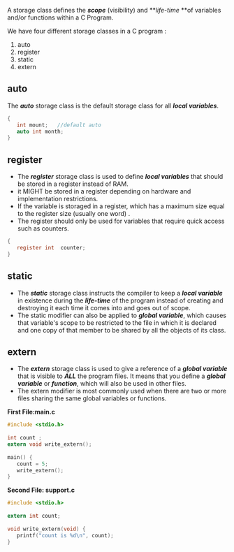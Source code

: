 A storage class defines the ***scope*** (visibility) and ***life-time* **of variables and/or functions within a C Program. 

We have four different storage classes in a C program :
1. auto
2. register
3. static
4. extern

## auto
The ***auto*** storage class is the default storage class for all ***local variables***.
```c
{
   int mount;   //default auto
   auto int month;
}
```
## register
- The ***register*** storage class is used to define ***local variables*** that should be stored in a register instead of RAM. 
- it MIGHT be stored in a register depending on hardware and implementation restrictions.
- If the variable is storaged in a register, which has a maximum size equal to the register size (usually one word) .
- The register should only be used for variables that require quick access such as counters.
```c
{
   register int  counter;
}
```
## static
- The ***static*** storage class instructs the compiler to keep a ***local variable*** in existence during the ***life-time*** of the program instead of creating and destroying it each time it comes into and goes out of scope. 
- The static modifier can also be applied to ***global variable***, which causes that variable's scope to be restricted to the file in which it is declared and one copy of that member to be shared by all the objects of its class.

## extern
- The ***extern*** storage class is used to give a reference of a ***global variable*** that is visible to ***ALL*** the program files. It means that you define a ***global variable*** or ***function***, which will also be used in other files.
- The extern modifier is most commonly used when there are two or more files sharing the same global variables or functions.

**First File:main.c**
```c
#include <stdio.h>
 
int count ;
extern void write_extern();
 
main() {
   count = 5;
   write_extern();
}
```
**Second File: support.c**
```c
#include <stdio.h>
 
extern int count;
 
void write_extern(void) {
   printf("count is %d\n", count);
}
```







